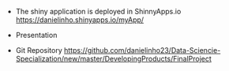 - The shiny application is deployed in ShinnyApps.io
https://danielinho.shinyapps.io/myApp/

- Presentation


- Git Repository
https://github.com/danielinho23/Data-Sciencie-Specialization/new/master/DevelopingProducts/FinalProject
